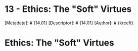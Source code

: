 # 13 - Ethics: The "Soft" Virtues
[Metadata]: # {14.01}
[Descriptor]: # {14.01}
[Author]: # {kreeft}

# Ethics: The "Soft" Virtues

